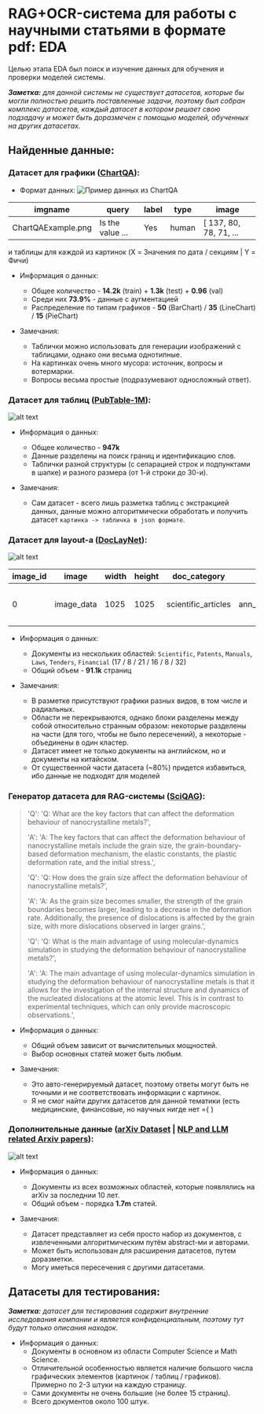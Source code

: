 # RAG+OCR-система для работы с научными статьями в формате pdf: EDA

Целью этапа EDA был поиск и изучение данных для обучения и проверки моделей системы.

***Заметка:** для данной системы не существует датасетов, которые бы могли полностью решить поставленные задачи, поэтому был собран комплекс датасетов, каждый датасет в котором решает свою подзадачу и может быть доразмечен с помощью моделей, обученных на других датасетах.*

## Найденные данные:
### Датасет для графики ([ChartQA](https://huggingface.co/datasets/ahmed-masry/ChartQA)):

- Формат данных:
![Пример данных из ChartQA](artifacts/ChartQAExample.png)

| imgname | query | label | type | image |
|---------|-------|-------|------|-------|
| ChartQAExample.png | Is the value ... | Yes | human | [ 137, 80, 78, 71, ... |

и таблицы для каждой из картинок (X = Значения по дата / секциям | Y = Фичи)

- Информация о данных:
    - Общее количество - **14.2k** (train) + **1.3k** (test) + **0.96** (val)
    - Среди них **73.9%** - данные с аугментацией
    - Распределение по типам графиков - **50** (BarChart) / **35** (LineChart) / **15** (PieChart)

- Замечания:
    - Таблички можно использовать для генерации изображений с таблицами, однако они весьма однотипные.
    - На картинках очень много мусора: источник, вопросы и вотермарки.
    - Вопросы весьма простые (подразумевают односложный ответ).

### Датасет для таблиц ([PubTable-1M](https://huggingface.co/datasets/bsmock/pubtables-1m)):

![alt text](artifacts/PubTable1MExample.png)

- Информация о данных:
    - Общее количество - **947k**
    - Данные разделены на поиск границ и идентификацию слов.
    - Таблички разной структуры (с сепарацией строк и подпунктами в шапке) и разного размера (от 1-й строки до 30-и).

- Замечания:
    - Сам датасет - всего лишь разметка таблиц с экстракцией данных, данные можно алгоритмически обработать и получить датасет `картинка -> табличка в json формате`.

### Датасет для layout-а ([DocLayNet](https://huggingface.co/datasets/ds4sd/DocLayNet)):

![alt text](artifacts/DocLayNetExample.png)

| image_id | image | width | height | doc_category | collection | doc_name | page_no | objects |
|---------|-------|-------|------|-------|-------|-------|-------|-------|
| 0 | image_data | 1025 | 1025 | scientific_articles | ann_reports_00_04_fancy | NYSE_EL_2003.pdf | 80 | [ { "category_id": 4, "image_id": "51",.... |

- Информация о данных:
    - Документы из нескольких областей: `Scientific`, `Patents`, `Manuals`, `Laws`, `Tenders`, `Financial` (17 / 8 / 21 / 16 / 8 / 32)
    - Общий объем - **91.1k** страниц

- Замечания:
    - В разметке присутствуют графики разных видов, в том числе и радиальных.
    - Области не перекрываются, однако блоки разделены между собой относительно странным образом: некоторые разделены на части (для того, чтобы не было пересечений), а некоторые - объединены в один кластер.
    - Датасет имеет не только документы на английском, но и документы на китайском.
    - От существенной части датасета (~80%) придется избавиться, ибо данные не подходят для моделей

### Генератор датасета для RAG-системы ([SciQAG](https://github.com/MasterAI-EAM/SciQAG)):

> 'Q': 'Q: What are the key factors that can affect the deformation behaviour of nanocrystalline metals?',
> 
> 'A': 'A: The key factors that can affect the deformation behaviour of nanocrystalline metals include the grain size, the grain-boundary-based deformation mechanism, the elastic constants, the plastic deformation rate, and the initial stress.',
> 
> 'Q': 'Q: How does the grain size affect the deformation behaviour of nanocrystalline metals?',
>
>  'A': 'A: As the grain size becomes smaller, the strength of the grain boundaries becomes larger, leading to a decrease in the deformation rate. Additionally, the presence of dislocations is affected by the grain size, with more dislocations observed in larger grains.',
>
> 'Q': 'Q: What is the main advantage of using molecular-dynamics simulation in studying the deformation behaviour of nanocrystalline metals?',
> 
>  'A': 'A: The main advantage of using molecular-dynamics simulation in studying the deformation behaviour of nanocrystalline metals is that it allows for the investigation of the internal structure and dynamics of the nucleated dislocations at the atomic level. This is in contrast to experimental techniques, which can only provide macroscopic observations.',

- Информация о данных:
    - Общий объем зависит от вычислительных мощностей.
    - Выбор основных статей может быть любым.

- Замечания:
    - Это авто-генерируемый датасет, поэтому ответы могут быть не точными и не соответствовать информации с картинок.
    - Я не смог найти других датасетов для данной тематики (есть медицинские, финансовые, но научных нигде нет ={ )

### Дополнительные данные ([arXiv Dataset](https://www.kaggle.com/datasets/Cornell-University/arxiv) | [NLP and LLM related Arxiv papers](https://www.kaggle.com/datasets/harshsinghal/nlp-and-llm-related-arxiv-papers)):

![alt text](artifacts/NLPAndLLMRelatedArxivPapersExample.png)

- Информация о данных:
    - Документы из всех возможных областей, которые появлялись на arXiv за последнии 10 лет.
    - Общий объем - порядка **1.7m** статей.

- Замечания:
    - Датасет представляет из себя просто набор из документов, с извлеченными алгоритмическим путём abstract-ми и авторами.
    - Может быть использован для расширения датасетов, путем доразметки.
    - Могу иметься пересечения с другими датасетами.

## Датасеты для тестирования:

***Заметка:** датасет для тестирования содержит внутренние исследования компании и является конфиденциальным, поэтому тут будут только описания находок.*

- Информация о данных:
    - Документы в основном из области Computer Science и Math Science.
    - Отличительной особенностью является наличие большого числа графических элементов (картинок / таблиц / графиков). Примерно по 2-3 штуки на каждую страницу.
    - Сами документы не очень большие (не более 15 страниц).
    - Всего документов около 100 штук.
